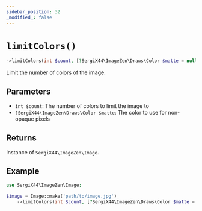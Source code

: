 ```yaml
---
sidebar_position: 32
_modified_: false
---
```

# `limitColors()`

```php
->limitColors(int $count, [?SergiX44\ImageZen\Draws\Color $matte = null]): SergiX44\ImageZen\Image
```
Limit the number of colors of the image.

## Parameters

- `int $count`: The number of colors to limit the image to
- `?SergiX44\ImageZen\Draws\Color $matte`: The color to use for non-opaque pixels


## Returns

Instance of `SergiX44\ImageZen\Image`.

## Example

```php
use SergiX44\ImageZen\Image;

$image = Image::make('path/to/image.jpg')
    ->limitColors(int $count, [?SergiX44\ImageZen\Draws\Color $matte = null]);

```
